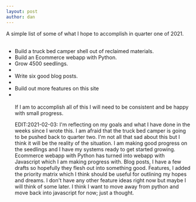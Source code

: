 ```yaml
---
layout: post
author: dan
---
```

A simple list of some of what I hope to accomplish in quarter one of 2021.
<br><br>
<ul>
<li>Build a truck bed camper shell out of reclaimed materials.</li>
<li>Build an Ecommerce webapp with Python.</li>
<li>Grow 4500 seedlings.<li>
<li>Write six good blog posts.<li>
<li>Build out more features on this site<li>
<br><br>
If I am to accomplish all of this I will need to be consistent and be happy with small progress. 

EDIT:2021-02-03: I'm reflecting on my goals and what I have done in the weeks since I wrote this. I am afraid that the truck bed camper is going to be pushed back to quarter two. I'm not all that sad about this but I think it will be the reality of the situation. I am making good progress on the seedlings and I have my systems ready to get started growing. Ecommerce webapp with Python has turned into webapp with Javascript which I am making progress with. Blog posts, I have a few drafts so hopefully they flesh out into something good. Features, I added the priority matrix which I think should be useful for outlining my hopes and dreams. I don't have any other feature ideas right now but maybe I will think of some later. I think I want to move away from python and move back into javascript for now; just a thought.